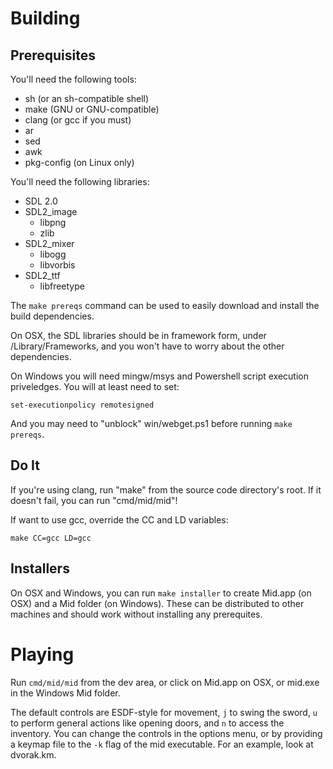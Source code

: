 Building
========

Prerequisites
-------------

You'll need the following tools:
  * sh (or an sh-compatible shell)
  * make (GNU or GNU-compatible)
  * clang (or gcc if you must)
  * ar
  * sed
  * awk
  * pkg-config (on Linux only)

You'll need the following libraries:
  * SDL 2.0
  * SDL2_image
    * libpng
    * zlib
  * SDL2_mixer
    * libogg
    * libvorbis
  * SDL2_ttf
    * libfreetype

The `make prereqs` command can be used
to easily download and install the build dependencies.

On OSX, the SDL libraries should be in framework form, under /Library/Frameworks,
and you won't have to worry about the other dependencies.

On Windows you will need mingw/msys and Powershell script execution priveledges.
You will at least need to set:

	set-executionpolicy remotesigned

And you may need to "unblock" win/webget.ps1 before running `make prereqs`.


Do It
-----

If you're using clang, run "make" from the source code directory's root.
If it doesn't fail, you can run "cmd/mid/mid"!

If want to use gcc, override the CC and LD variables:

	make CC=gcc LD=gcc

Installers
--------

On OSX and Windows, you can run `make installer` to create Mid.app (on OSX) and a Mid folder (on Windows).
These can be distributed to other machines and should work without installing any prerequites.

Playing
=======

Run `cmd/mid/mid` from the dev area, or click on Mid.app on OSX, or mid.exe in the Windows Mid folder.

The default controls are ESDF-style for movement, `j` to swing the sword, `u` to perform general actions
like opening doors, and `n` to access the inventory. You can change the controls in the options menu, or
by providing a keymap file to the `-k` flag of the mid executable. For an example, look at dvorak.km.
